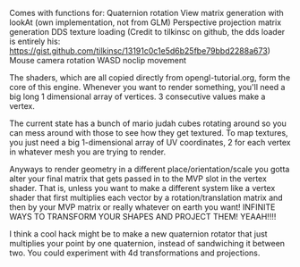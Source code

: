 Comes with functions for:
Quaternion rotation
View matrix generation with lookAt (own implementation, not from GLM)
Perspective projection matrix generation
DDS texture loading (Credit to tilkinsc on github, the dds loader is entirely his: https://gist.github.com/tilkinsc/13191c0c1e5d6b25fbe79bbd2288a673)
Mouse camera rotation
WASD noclip movement

The shaders, which are all copied directly from opengl-tutorial.org, form the core of this engine. Whenever you want to render something, you'll need a big long 1 dimensional array of vertices. 3 consecutive values make a vertex.

The current state has a bunch of mario judah cubes rotating around so you can mess around with those to see how they get textured. To map textures, you just need a big 1-dimensional array of UV coordinates, 2 for each vertex in whatever mesh you are trying to render.

Anyways to render geometry in a different place/orientation/scale you gotta alter your final matrix that gets passed in to the MVP slot in the vertex shader. That is, unless you want to make a different system like a vertex shader that first multiplies
each vector by a rotation/translation matrix and then by your MVP matrix or really whatever on earth you want! INFINITE WAYS TO TRANSFORM YOUR SHAPES AND PROJECT THEM! YEAAH!!!!

I think a cool hack might be to make a new quaternion rotator that just multiplies your point by one quaternion, instead of sandwiching it between two. You could experiment with 4d transformations and projections.